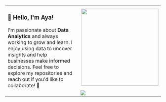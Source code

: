 <table>
  <tr>
    <td style="text-align: left; padding-right: 20px;">
      <h3>👋 Hello, I'm Aya!</h3>
      I'm passionate about <b>Data Analytics</b> and always working to grow and learn.  
      I enjoy using data to uncover insights and help businesses make informed decisions.  
      Feel free to explore my repositories and reach out if you'd like to collaborate! 🚀
    </td>
    <td style="text-align: right;">
      <img src="https://github.com/user-attachments/assets/7eb5880b-8059-43a7-a06b-2505211f7c2f" width="250" />
    </td>
  </tr>
  <tr>
    <td colspan="2" style="text-align: center;">
      <img src="https://komarev.com/ghpvc/?username=yourusername&color=blue" />
    </td>
  </tr>
</table>

